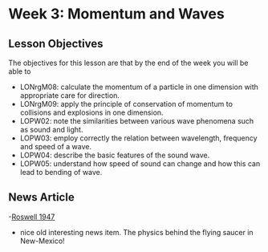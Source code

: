 # Week 3: Momentum and Waves

## Lesson Objectives

The objectives for this lesson are that by the end of the week you will be able to

* LONrgM08: calculate the momentum of a particle in one dimension with appropriate care for direction.
* LONrgM09: apply the principle of conservation of momentum to collisions and explosions in one dimension.
* LOPW02: note the similarities between various wave phenomena such as sound and light.
* LOPW03: employ correctly the relation between wavelength, frequency and speed of a wave.
* LOPW04: describe the basic features of the sound wave.
* LOPW05: understand how speed of sound can change and how this can lead to bending of wave.

## News Article

-[Roswell 1947](http://www.angelfire.com/indie/anna_jones1/daily_record.html)

* nice old interesting news item. The physics behind the flying saucer in New-Mexico!


